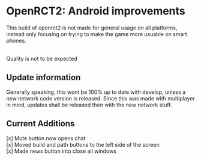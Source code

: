 # OpenRCT2: Android improvements
This build of openrct2 is not made for general usage on all platforms, instead only focusing on trying to make the game more usuable on smart phones.<br><br>

Quality is not to be expected<br>
## Update information
Generally speaking, this wont be 100% up to date with develop, unless a new network code version is released. Since this was made with multiplayer in mind, updates shall be released then with the new network stuff.<br>
## Current Additions
[x] Mute button now opens chat<br>
[x] Moved build and path buttons to the left side of the screen<br>
[x] Made news button into close all windows
